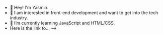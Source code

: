 - 👋 Hey! I'm Yasmin.
- 👀 I am interested in front-end development and want to get into the tech industry.
- 🌱 I’m currently learning JavaScript and HTML/CSS.
- Here is the link to...
-->
